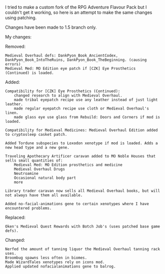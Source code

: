 I tried to make a custom fork of the RPG Adventure Flavour Pack but I couldn't get it working, so here is an attempt to make the same changes using patching.

Changes have been made to 1.5 branch only.

My changes:

Removed:
    
    Medieval Overhaul defs: DankPyon_Book_AncientCodex, DankPyon_Book_IntoTheRuins, DankPyon_Book_TheBeginning. (causing errors)
    Medieval Med: MO Edition eye patch if [CZK] Eye Prosthetics (Continued) is loaded.

Added:

    Compatibility for [CZK] Eye Prosthetics (Continued):
        changed research to align with Medieval Overhaul.
        made tribal eyepatch recipe use any leather instead of just light leather.
        made regular eyepatch recipe use cloth or Medieval Overhaul's linen.
        made glass eye use glass from Rebuild: Doors and Corners if mod is loaded.

    Compatibility for Medieval Medicines: Medieval Overhaul Edition added to cryptosleep casket patch.

    Added Tordune subspecies to Loxodon xenotype if mod is loaded. Adds a new head type and a new gene.

    Traveling Apothecary Artificer caravan added to MO Noble Houses that sells small quantities of:
        Medieval Med: MO Edition prosthetics and medicine
        Medieval Overhaul Drugs
        Neutroamine
        Occasional natural body part
        more

    Library trader caravan now sells all Medieval Overhaul books, but will not always have them all available.

    Added no-facial-animations gene to certain xenotypes where I have encountered problems.

Replaced:

    Oken's Medieval Quest Rewards with Botch Job's (uses patched base game defs).

Changed:

    Nerfed the amount of tanning liquor the Medieval Overhaul tanning rack uses.
    Broombug spawns less often in biomes.
    Made WizardTales xenotypes rely on icons mod.
    Applied updated nofacialanimations gene to balrog.
